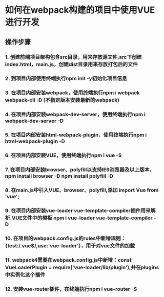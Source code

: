 # 如何在webpack构建的项目中使用VUE进行开发
 ## 操作步骤
  ### 1. 创建前端项目架构包含src目录，用来存放源文件,src下创建index.html，main.js，创建dist目录用来存放打包后的文件
  ### 2. 到项目内部使用终端执行npm init -y初始化项目信息
  ### 3. 在项目内部安装webpack，使用终端执行npm i webpack webpack-cli -D (不指定版本安装最新的webpack)
  ### 4. 在项目内部安装webpack-dev-server，使用终端执行npm i webpack-dev-server -D
  ### 5. 在项目内部安装html-webpack-plugin，使用终端执行npm i html-webpack-plugin -D
  ### 6. 在项目内部安装VUE，使用终端执行npm i vue -S
  ### 7. 在项目内部安装browser、polyfill以支持IE9浏览器及以上版本，npm install browser -D npm install polyfill -D
  ### 8. 在main.js中引入VUE、browser、polyfill,添加 import Vue from 'vue';
  ### 9. 在项目内部安装vue-loader vue-template-compiler插件用来解析.VUE文件中的模板 npm i vue-loader vue-template-compiler -D
  ### 10. 在项目的webpack.config.js的rules中新增规则：{test:/\.vue$/,use:'vue-loader'}，用于对vue文件的加载
  ### 11. webpack4需要在webpack.config.js中新增：const VueLoaderPlugin = require('vue-loader/lib/plugin'),并在plugins中实例化这个插件
  ### 12. 安装vue-router插件，在终端执行npm i vue-router -S